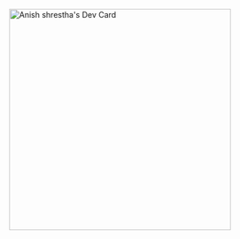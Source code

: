 <a target="_blank" href="https://app.daily.dev/theinanish"><img src="https://github.com/theinanish/theinanish/blob/main/devcard.svg" width="400" alt="Anish shrestha's Dev Card"/>
</a>
